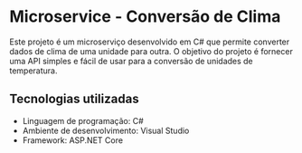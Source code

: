 # Microservice - Conversão de Clima

Este projeto é um microserviço desenvolvido em C# que permite converter dados de clima de uma unidade para outra. O objetivo do projeto é fornecer uma API simples e fácil de usar para a conversão de unidades de temperatura.

## Tecnologias utilizadas

- Linguagem de programação: C#
- Ambiente de desenvolvimento: Visual Studio
- Framework: ASP.NET Core
